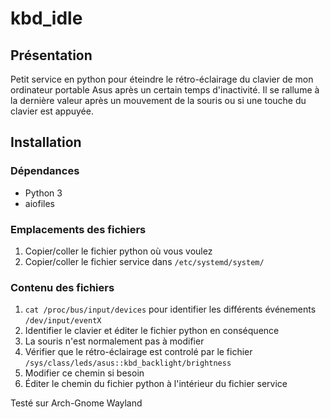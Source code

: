 # kbd_idle

## Présentation
Petit service en python pour éteindre le rétro-éclairage du clavier de mon ordinateur portable Asus après un certain temps d'inactivité. Il se rallume à la dernière valeur après un mouvement de la souris ou si une touche du clavier est appuyée.

## Installation
### Dépendances
* Python 3
* aiofiles

### Emplacements des fichiers
1. Copier/coller le fichier python où vous voulez
2. Copier/coller le fichier service dans `/etc/systemd/system/`

### Contenu des fichiers
1. `cat /proc/bus/input/devices` pour identifier les différents événements `/dev/input/eventX`
2. Identifier le clavier et éditer le fichier python en conséquence
3. La souris n'est normalement pas à modifier
4. Vérifier que le rétro-éclairage est controlé par le fichier `/sys/class/leds/asus::kbd_backlight/brightness`
5. Modifier ce chemin si besoin
6. Éditer le chemin du fichier python à l'intérieur du fichier service

Testé sur Arch-Gnome Wayland
